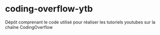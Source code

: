 # coding-overflow-ytb
 Dépôt comprenant le code utilisé pour réaliser les tutoriels youtubes sur la chaîne CodingOverflow

